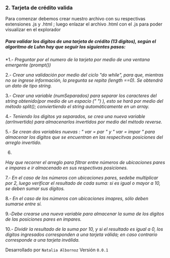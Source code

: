 ### 2. Tarjeta de crédito valida

 Para comenzar debemos crear nuestro archivo con su respectivas extensiones .js y .html ; luego enlazar el archivo .html con el .js para poder visualizar en el explorador

##### *Para validar los digitos de una tarjeta de crédito (13 digitos), según el algoritmo de Luhn hay que seguir los siguientes pasos:*

*1.-
*Preguntar por el numero de la tarjeta por medio de una ventana emergente (prompt())*


2.-
*Crear una validación por medio del ciclo "do while", para que,  mientras no se ingrese información, la pregunta se repita (length ==0). Se obtendrá un dato de tipo string.*

3.-
*Crear una variable (numSeparados) para separar los caracteres del string obtenido(por medio de un espacio (" ") ), esto se hará por medio del método split(); conviertiendo el string automáticamente en un array.*

4.-
*Teniendo los digitos ya separados, se crea una nueva variable (arrInvertido) para almacenarlos invertidos por medio del método reverse.*

5.-
*Se crean dos variables nuevas :  " var = par " y " var = impar " para almacenar los digitos que se encuentran en las respecitvas posiciones del arreglo invertido.*

6.
*Hay que recorrer el arreglo para filtrar entre números de ubicaciones pares e impares e ir almacenado en sus respectivas posiciones.*

7.-
*En el caso de los números con ubicaciones pares, sedebe multiplicar por 2, luego verificar el resultado de cada suma: si es igual o mayor a 10, se deben sumar sus dígitos.*

8.-
*En el caso de los números con ubicaciones imapres, sólo deben sumarse entre sí.*

9.-*Debe crearse una nueva variable para almacenar la suma de los digitos de las posiciones pares en impares.*

10.-
*Dividir la resultado de la suma por 10, y si el resultado es igual a 0, los digitos ingresados corresponden a una tarjeta válida; en caso contrario corresponde a una tarjeta inválida.*

Desarrollado por `Natalia Albornoz`
Versión `0.0.1`
